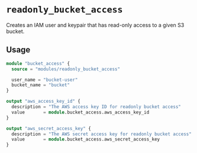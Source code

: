 # `readonly_bucket_access`

Creates an IAM user and keypair that has read-only access to a given S3 bucket.

## Usage

```terraform
module "bucket_access" {
  source = "modules/readonly_bucket_access"

  user_name = "bucket-user"
  bucket_name = "bucket"
}

output "aws_access_key_id" {
  description = "The AWS access key ID for readonly bucket access"
  value       = module.bucket_access.aws_access_key_id
}

output "aws_secret_access_key" {
  description = "The AWS secret access key for readonly bucket access"
  value       = module.bucket_access.aws_secret_access_key
}
```